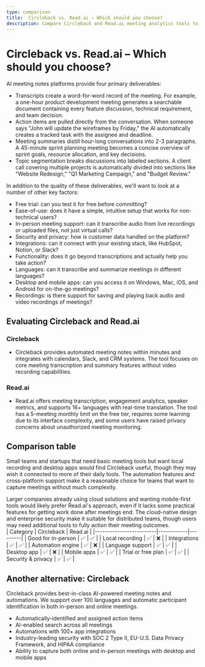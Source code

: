 ```yaml
---
type: comparison
title:  Circleback vs. Read.ai – Which should you choose?
description: Compare Circleback and Read.ai meeting analytics tools to find the best fit for your team. Explore features, pricing, and alternatives to make an informed choice.
---
```


# Circleback vs. Read.ai – Which should you choose?  
AI meeting notes platforms provide four primary deliverables:  
  
* Transcripts create a word-for-word record of the meeting. For example, a one-hour product development meeting generates a searchable document containing every feature discussion, technical requirement, and team decision.  
* Action items are pulled directly from the conversation. When someone says "John will update the wireframes by Friday," the AI automatically creates a tracked task with the assignee and deadline.  
* Meeting summaries distill hour-long conversations into 2-3 paragraphs. A 45-minute sprint planning meeting becomes a concise overview of sprint goals, resource allocation, and key decisions.  
* Topic segmentation breaks discussions into labeled sections. A client call covering multiple projects is automatically divided into sections like "Website Redesign," "Q1 Marketing Campaign," and "Budget Review."  
  
In addition to the quality of these deliverables, we'll want to look at a number of other key factors:  
  
* Free trial: can you test it for free before committing?  
* Ease-of-use: does it have a simple, intuitive setup that works for non-technical users?  
* In-person meeting support: can it transcribe audio from live recordings or uploaded files, not just virtual calls?  
* Security and privacy: how is customer data handled on the platform?  
* Integrations: can it connect with your existing stack, like HubSpot, Notion, or Slack?  
* Functionality: does it go beyond transcriptions and actually help you take action?  
* Languages: can it transcribe and summarize meetings in different languages?  
* Desktop and mobile apps: can you access it on Windows, Mac, iOS, and Android for on-the-go meetings?  
* Recordings: is there support for saving and playing back audio and video recordings of meetings?    
## Evaluating Circleback and Read.ai  
### Circleback
* Circleback provides automated meeting notes within minutes and integrates with calendars, Slack, and CRM systems. The tool focuses on core meeting transcription and summary features without video recording capabilities.

### Read.ai
* Read.ai offers meeting transcription, engagement analytics, speaker metrics, and supports 16+ languages with real-time translation. The tool has a 5-meeting monthly limit on the free tier, requires some learning due to its interface complexity, and some users have raised privacy concerns about unauthorized meeting monitoring.  
## Comparison table    
Small teams and startups that need basic meeting tools but want local recording and desktop apps would find Circleback useful, though they may wish it connected to more of their daily tools. The automation features and cross-platform support make it a reasonable choice for teams that want to capture meetings without much complexity.

Larger companies already using cloud solutions and wanting mobile-first tools would likely prefer Read.ai's approach, even if it lacks some practical features for getting work done after meetings end. The cloud-native design and enterprise security make it suitable for distributed teams, though users may need additional tools to fully action their meeting outcomes.  
| Category                | Circleback | Read.ai |
|-------------------------|------------|---------|
| Good for in-person      | ✅         | ✅      |
| Local recording         | ✅         | ❌      |
| Integrations            | ✅         | ✅      |
| Automation engine       | ✅         | ❌      |
| Language support        | ✅         | ✅      |
| Desktop app             | ✅         | ❌      |
| Mobile apps             | ✅         | ✅      |
| Trial or free plan      | ✅         | ✅      |
| Security & privacy      | ✅         | ✅      |  
## Another alternative: Circleback  
Circleback provides best-in-class AI-powered meeting notes and automations. We support over 100 languages and automatic participant identification in both in-person and online meetings.  
  
* Automatically-identified and assigned action items  
* AI-enabled search across all meetings  
* Automations with 100+ app integrations  
* Industry-leading security with SOC 2 Type II, EU-U.S. Data Privacy Framework, and HIPAA compliance  
* Ability to capture both online and in-person meetings with desktop and mobile apps  